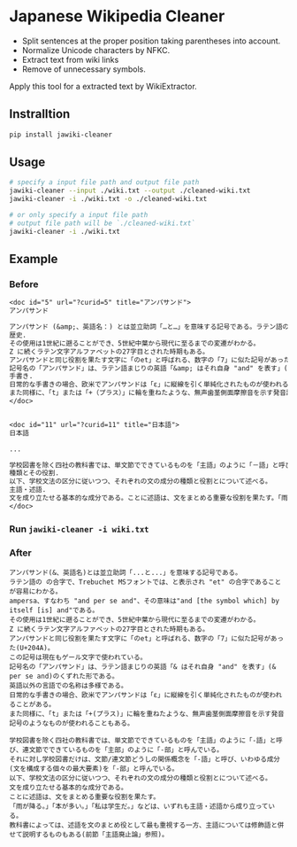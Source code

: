 # Japanese Wikipedia Cleaner

- Split sentences at the proper position taking parentheses into account.
- Normalize Unicode characters by NFKC.
- Extract text from wiki links
- Remove of unnecessary symbols.

Apply this tool for a extracted text by WikiExtractor.


## Instralltion

```bash
pip install jawiki-cleaner
```

## Usage

```bash
# specify a input file path and output file path
jawiki-cleaner --input ./wiki.txt --output ./cleaned-wiki.txt
jawiki-cleaner -i ./wiki.txt -o ./cleaned-wiki.txt

# or only specify a input file path
# output file path will be `./cleaned-wiki.txt`
jawiki-cleaner -i ./wiki.txt
```



## Example

### Before

```txt:wiki.txt
<doc id="5" url="?curid=5" title="アンパサンド">
アンパサンド

アンパサンド (&amp;、英語名：) とは並立助詞「…と…」を意味する記号である。ラテン語の の合字で、Trebuchet MSフォントでは、と表示され "et" の合字であることが容易にわかる。ampersa、すなわち "and per se and"、その意味は"and [the symbol which] by itself [is] and"である。
歴史.
その使用は1世紀に遡ることができ、5世紀中葉から現代に至るまでの変遷がわかる。
Z に続くラテン文字アルファベットの27字目とされた時期もある。
アンパサンドと同じ役割を果たす文字に「のet」と呼ばれる、数字の「7」に似た記号があった(, U+204A)。この記号は現在もゲール文字で使われている。
記号名の「アンパサンド」は、ラテン語まじりの英語「&amp; はそれ自身 "and" を表す」(&amp; per se and) のくずれた形である。英語以外の言語での名称は多様である。
手書き.
日常的な手書きの場合、欧米でアンパサンドは「ε」に縦線を引く単純化されたものが使われることがある。
また同様に、「t」または「+（プラス）」に輪を重ねたような、無声歯茎側面摩擦音を示す発音記号「」のようなものが使われることもある。
</doc>


<doc id="11" url="?curid=11" title="日本語">
日本語

...

学校図書を除く四社の教科書では、単文節でできているものを「主語」のように「－語」と呼び、連文節でできているものを「主部」のように「－部」と呼んでいる。それに対し学校図書だけは、文節/連文節どうしの関係概念を「－語」と呼び、いわゆる成分（文を構成する個々の最大要素）を「－部」と呼んでいる。
種類とその役割.
以下、学校文法の区分に従いつつ、それぞれの文の成分の種類と役割とについて述べる。
主語・述語.
文を成り立たせる基本的な成分である。ことに述語は、文をまとめる重要な役割を果たす。「雨が降る。」「本が多い。」「私は学生だ。」などは、いずれも主語・述語から成り立っている。教科書によっては、述語を文のまとめ役として最も重視する一方、主語については修飾語と併せて説明するものもある（前節「主語廃止論」参照）。
</doc>
```

### Run `jawiki-cleaner -i wiki.txt`

### After

```
アンパサンド(&、英語名)とは並立助詞「...と...」を意味する記号である。
ラテン語の の合字で、Trebuchet MSフォントでは、と表示され "et" の合字であることが容易にわかる。
ampersa、すなわち "and per se and"、その意味は"and [the symbol which] by itself [is] and"である。
その使用は1世紀に遡ることができ、5世紀中葉から現代に至るまでの変遷がわかる。
Z に続くラテン文字アルファベットの27字目とされた時期もある。
アンパサンドと同じ役割を果たす文字に「のet」と呼ばれる、数字の「7」に似た記号があった(U+204A)。
この記号は現在もゲール文字で使われている。
記号名の「アンパサンド」は、ラテン語まじりの英語「& はそれ自身 "and" を表す」(& per se and)のくずれた形である。
英語以外の言語での名称は多様である。
日常的な手書きの場合、欧米でアンパサンドは「ε」に縦線を引く単純化されたものが使われることがある。
また同様に、「t」または「+(プラス)」に輪を重ねたような、無声歯茎側面摩擦音を示す発音記号のようなものが使われることもある。

学校図書を除く四社の教科書では、単文節でできているものを「主語」のように「-語」と呼び、連文節でできているものを「主部」のように「-部」と呼んでいる。
それに対し学校図書だけは、文節/連文節どうしの関係概念を「-語」と呼び、いわゆる成分(文を構成する個々の最大要素)を「-部」と呼んでいる。
以下、学校文法の区分に従いつつ、それぞれの文の成分の種類と役割とについて述べる。
文を成り立たせる基本的な成分である。
ことに述語は、文をまとめる重要な役割を果たす。
「雨が降る。」「本が多い。」「私は学生だ。」などは、いずれも主語・述語から成り立っている。
教科書によっては、述語を文のまとめ役として最も重視する一方、主語については修飾語と併せて説明するものもある(前節「主語廃止論」参照)。
```
